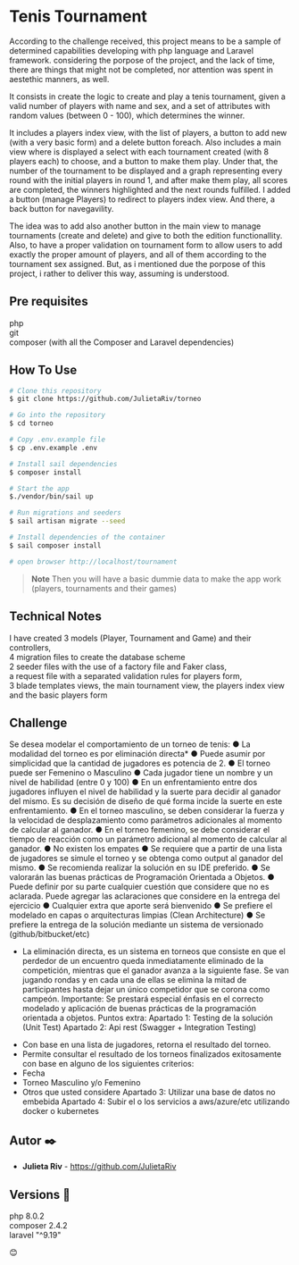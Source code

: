 # Tenis Tournament

According to the challenge received, this project means to be a sample of determined capabilities developing with php language and Laravel framework.
considering the porpose of the project, and the lack of time, there are things that might not be completed, nor attention was spent in aestethic manners, as well.

It consists in create the logic to create and play a tenis tournament, given a valid number of players with name and sex, and a set of attributes with random values (between 0 - 100), which determines the winner.

It includes a players index view, with the list of players, a button to add new (with a very basic form) and a delete button foreach. 
Also includes a main view where is displayed a select with each tournament created (with 8 players each) to choose, and a button to make them play. Under that, the number of the tournament to be displayed and a graph representing every round with the initial players in round 1, and after make them play, all scores are completed, the winners highlighted and the next rounds fulfilled. 
I added a button (manage Players) to redirect to players index view. And there, a back button for navegavility.

The idea was to add also another button in the main view to manage tournaments (create and delete) and give to both the edition functionallity. Also, to have a proper validation on tournament form to allow users to add exactly the proper amount of players, and all of them according to the tournament sex assigned.
But, as i mentioned due the porpose of this project, i rather to deliver this way, assuming is understood.


## Pre requisites

php<br> 
git<br>
composer (with all the Composer and Laravel dependencies)


## How To Use

```bash
# Clone this repository
$ git clone https://github.com/JulietaRiv/torneo

# Go into the repository
$ cd torneo

# Copy .env.example file
$ cp .env.example .env

# Install sail dependencies
$ composer install

# Start the app
$./vendor/bin/sail up

# Run migrations and seeders
$ sail artisan migrate --seed

# Install dependencies of the container
$ sail composer install

# open browser http://localhost/tournament
```

> **Note**
> Then you will have a basic dummie data to make the app work <br>
(players, tournaments and their games) <br>


## Technical Notes

I have created 3 models (Player, Tournament and Game) and their controllers, <br> 
4 migration files to create the database scheme<br>
2 seeder files with the use of a factory file and Faker class,<br>
a request file with a separated validation rules for players form,<br>
3 blade templates views, the main tournament view, the players index view and the basic players form


## Challenge 

Se desea modelar el comportamiento de un torneo de tenis:
● La modalidad del torneo es por eliminación directa*
● Puede asumir por simplicidad que la cantidad de jugadores es potencia de 2.
● El torneo puede ser Femenino o Masculino
● Cada jugador tiene un nombre y un nivel de habilidad (entre 0 y 100)
● En un enfrentamiento entre dos jugadores influyen el nivel de habilidad y la suerte para
decidir al ganador del mismo. Es su decisión de diseño de qué forma incide la suerte en
este enfrentamiento.
● En el torneo masculino, se deben considerar la fuerza y la velocidad de desplazamiento
como parámetros adicionales al momento de calcular al ganador.
● En el torneo femenino, se debe considerar el tiempo de reacción como un parámetro
adicional al momento de calcular al ganador.
● No existen los empates
● Se requiere que a partir de una lista de jugadores se simule el torneo y se obtenga
como output al ganador del mismo.
● Se recomienda realizar la solución en su IDE preferido.
● Se valorarán las buenas prácticas de Programación Orientada a Objetos.
● Puede definir por su parte cualquier cuestión que considere que no es aclarada. Puede
agregar las aclaraciones que considere en la entrega del ejercicio
● Cualquier extra que aporte será bienvenido
● Se prefiere el modelado en capas o arquitecturas limpias (Clean Architecture)
● Se prefiere la entrega de la solución mediante un sistema de versionado
(github/bitbucket/etc)
* La eliminación directa, es un sistema en torneos que consiste en que el perdedor de un
encuentro queda inmediatamente eliminado de la competición, mientras que el ganador
avanza a la siguiente fase. Se van jugando rondas y en cada una de ellas se elimina la
mitad de participantes hasta dejar un único competidor que se corona como campeón.
Importante: Se prestará especial énfasis en el correcto modelado y aplicación de buenas
prácticas de la programación orientada a objetos.
Puntos extra:
Apartado 1: Testing de la solución (Unit Test)
Apartado 2: Api rest (Swagger + Integration Testing)

- Con base en una lista de jugadores, retorna el resultado del torneo.
- Permite consultar el resultado de los torneos finalizados exitosamente con
base en alguno de los siguientes criterios:
- Fecha
- Torneo Masculino y/o Femenino
- Otros que usted considere
Apartado 3: Utilizar una base de datos no embebida
Apartado 4: Subir el o los servicios a aws/azure/etc utilizando docker o kubernetes


## Autor ✒️

* **Julieta Riv** - https://github.com/JulietaRiv


## Versions 📌

php 8.0.2<br>
composer 2.4.2<br>
laravel "^9.19"


 😊
